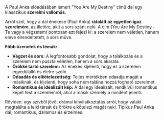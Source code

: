 A Paul Anka előadásában ismert "You Are My Destiny" című dal egy klasszikus **szerelmi vallomás**.

Arról szól, hogy a dal énekese (Paul Anka) **rátalált az egyetlen igaz szerelmére**, az illetőre, akit a sors szánt neki. A cím (You Are My Destiny – Te vagy a végzetem) pontosan ezt fejezi ki: a szerelem nem véletlen, hanem eleve elrendeltetett, a sors műve.

**Főbb üzenetek és témák:**

*   **Végzet és sors:** A legfontosabb gondolat, hogy a találkozás és a szerelem nem puszta véletlen, hanem a sors akarata.
*   **Örökké tartó szerelem:** Az énekes kijelenti, hogy ez a szerelem egyedülálló és életre szóló.
*   **Odaadás és elkötelezettség:** Teljes mértékben odaadja magát a másiknak, és kijelenti, hogy soha nem találna hozzá fogható szerelmet.
*   **Romantikus és idealizált kép:** A dal egy idealizált, rendkívül romantikus képet fest a szerelemről, ahol a másik személy a mindent jelenti.

Röviden: egy szívből jövő, drámai kinyilatkoztatás arról, hogy valaki megtalálta a lelki társát és örökre elkötelezi magát neki. Tipikus Paul Anka dal, romantikus, dallamos és érzelmes.